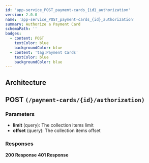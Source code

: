 ```yaml
---
id: 'app-service_POST_payment-cards_{id}_authorization'
version: 2.0.0
name: 'app-service_POST_payment-cards_{id}_authorization'
summary: Authorize a Payment Card
schemaPath: ''
badges:
  - content: POST
    textColor: blue
    backgroundColor: blue
  - content: 'tag:Payment Cards'
    textColor: blue
    backgroundColor: blue
---
```

## Architecture
<NodeGraph />



## POST `(/payment-cards/{id}/authorization)`

### Parameters
- **limit** (query): The collection items limit
- **offset** (query): The collection items offset




### Responses
**200 Response**
<SchemaViewer file="response-200.json" maxHeight="500" id="response-200" />
      **401 Response**
<SchemaViewer file="response-401.json" maxHeight="500" id="response-401" />
